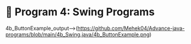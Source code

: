 # 📌 Program 4: Swing Programs
4b_ButtonExample_output-->(https://github.com/Mehek04/Advance-java-programs/blob/main/4b_Swing.java/4b_ButtonExample.png)
